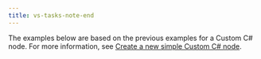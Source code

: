 ```yaml
---
title: vs-tasks-note-end
---
```


The examples below are based on the previous examples for a Custom C# node. For more information, see [Create a new simple Custom C# node](../../vs-create-custom-node-empty.md).